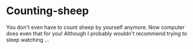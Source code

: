 # Counting-sheep
You don't even have to count sheep by yourself anymore. Now computer does even that for you! Although I probably wouldn't recommend trying to sleep watching ...

